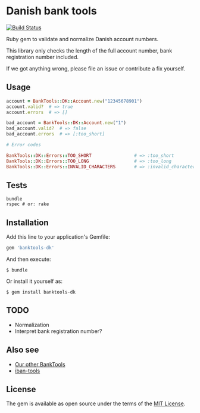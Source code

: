 # Danish bank tools

[![Build Status](https://secure.travis-ci.org/barsoom/banktools-dk.svg)](http://travis-ci.org/barsoom/banktools-dk)

Ruby gem to validate and normalize Danish account numbers.

This library only checks the length of the full account number, bank registration number included.

If we got anything wrong, please file an issue or contribute a fix yourself.

## Usage

```ruby
account = BankTools::DK::Account.new("12345678901")
account.valid?  # => true
account.errors  # => []

bad_account = BankTools::DK::Account.new("1")
bad_account.valid?  # => false
bad_account.errors  # => [:too_short]

# Error codes

BankTools::DK::Errors::TOO_SHORT                # => :too_short
BankTools::DK::Errors::TOO_LONG                 # => :too_long
BankTools::DK::Errors::INVALID_CHARACTERS       # => :invalid_characters
```

## Tests

    bundle
    rspec # or: rake


## Installation

Add this line to your application's Gemfile:

```ruby
gem 'banktools-dk'
```

And then execute:

    $ bundle

Or install it yourself as:

    $ gem install banktools-dk

## TODO

* Normalization
* Interpret bank registration number?

## Also see

* [Our other BankTools](https://github.com/barsoom?q=banktools)
* [iban-tools](https://github.com/iulianu/iban-tools)

## License

The gem is available as open source under the terms of the [MIT License](http://opensource.org/licenses/MIT).
